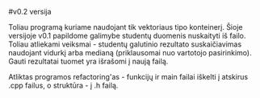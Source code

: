 #v0.2 versija

Toliau programą kuriame naudojant tik vektoriaus tipo konteinerį.
Šioje versijoje v0.1 papildome galimybe studentų duomenis nuskaityti iš failo. Toliau atliekami veiksmai - studentų galutinio rezultato suskaičiavimas naudojant vidurkį arba medianą (priklausomai nuo vartotojo pasirinkimo). Gauti rezultatai tuomet yra išrašomi į naują failą. 

Atliktas programos refactoring'as - funkcijų ir main failai iškelti į atskirus .cpp failus, o struktūra - į .h failą.
